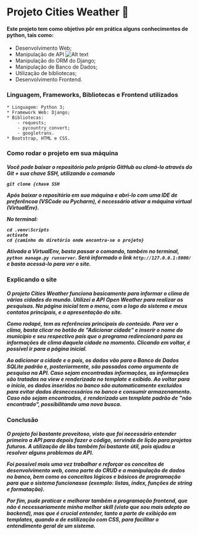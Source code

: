 # Projeto Cities Weather 🚀

<h4>Este projeto tem como objetivo pôr em prática alguns conhecimentos de python, tais como:</h3>

* Desenvolvimento Web;
* Manipulação de API ![Alt text](relative/readme.img/to/api.png?raw=true "Title")
* Manipulação do ORM do Django;
* Manipulação de Banco de Dados;
* Utilização de bibliotecas;
* Desenvolvimento Frontend. 


<h3>Linguagem, Frameworks, Bibliotecas e Frontend utilizados</h3>

```
* Linguagem: Python 3;
* Framework Web: Django;
* Bibliotecas:
    - requests;
    - pycountry_convert;
    - googletrans.
* Bootstrap, HTML e CSS.

````


<h3>Como rodar o projeto em sua máquina</h3>

<h5>
Você pode baixar o repositório pelo próprio GitHub ou cloná-lo através do Git + sua chave SSH, utilizando o comando
 
`git clone {chave SSH` 
    
Após baixar o repositório em sua máquina e abri-lo com uma IDE de preferêncoa (VSCode  ou Pycharm), é necessário ativar 
a máquina virtual (VirtualEnv). 
<p>No terminal: </p> 

    cd .venv\Scripts
    activate
    cd {caminho do diretório onde encontra-se o projeto}
Ativada a VirtualEnv, basta passar o comando, também no terminal, `python manage.py runserver`. Será informado o link 
`http://127.0.0.1:8000/` e basta acessá-lo para ver o site.
</h5>

<h3>Explicando o site</h3>

<h5>
<p>O projeto Cities Weather funciona basicamente para informar o clima de várias cidades do mundo. Utilizei a API Open 
Weather para realizar as pesquisas. Na página inicial tem o menu, com a logo do sistema e meus contatos principais, 
e a apresentação do site.</p> 
<p>Como rodapé, tem as referências principais do conteúdo.
Para ver o clima, basta clicar no botão de "Adicionar cidade" e inserir o nome do município e seu respectivo país
que o programa redirecionará para as informações de clima daquela cidade no momento.
Clicando em voltar, é possível ir para a página inicial.</p>
<p>Ao adicionar a cidade e o país, os dados vão para o Banco de Dados SQLite padrão e, posteriormente, são
passados como argumento de pesquisa na API. Caso sejam encontradas informações, as informações são tratadas na view e
renderizada no template e exibido. Ao voltar para o início, os dados inseridos no banco são automaticamente excluídos
para evitar dados desnecessários no banco e consumir armazenamento. Caso não sejam encontradas, é renderizado um
template padrão de "não encontrado", possibilitando uma nova busca.</p>
</h5>

<h3>Conclusão</h3>
<h5>
<p>O projeto foi bastante proveitoso, visto que foi necessário entender primeiro a API para depois fazer o código, 
servindo de lição para projetos futuros. A utilização de libs também foi bastante útil, pois ajudou a resolver alguns
problemas da API.</p>
<p>Foi possível mais uma vez trabalhar e reforçar os conceitos de desenvolvimento web, como parte do CRUD e a manipulação de dados 
no banco, bem como os conceitos lógicos e básicos de programação para que o sistema funcionasse (exemplo: listas, index,
funções de string e formatação).</p>
<p>Por fim, pude praticar e melhorar também a programação frontend, que não é necessariamente minha melhor skill (visto
que sou mais adepto ao backend), mas que é crucial entender, tanto a parte de exibição em templates, quando a de
estilização com CSS, para facilitar o entendimento geral de um sistema.</p>
</h5>
